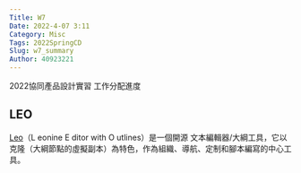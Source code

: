 ```yaml
---
Title: W7
Date: 2022-4-07 3:11
Category: Misc
Tags: 2022SpringCD
Slug: w7_summary
Author: 40923221
---
```


2022協同產品設計實習
工作分配進度
<!-- PELICAN_END_SUMMARY -->

LEO
----

[Leo]（L eonine E ditor with O utlines）是一個開源 文本編輯器/大綱工具，它以克隆（大綱節點的虛擬副本）為特色，作為組織、導航、定制和腳本編寫的中心工具。

[Leo]:https://leoeditor.com/


